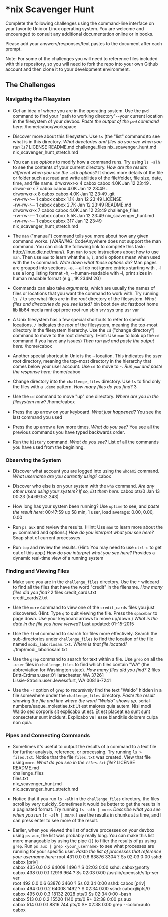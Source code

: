 # *nix Scavenger Hunt

Complete the following challenges using the command-line interface on your favorite
Unix or Linux operating system. You are welcome and encouraged to consult any
additional documentation online or in books.

Please add your answers/responses/text pastes to the document after each prompt.

Note: For some of the challenges you will need to reference files included with
this repository, so you will need to fork the repo into your own Github account
and then clone it to your development environment.

## The Challenges

### Navigating the Filesystem

* Get an idea of where you are in the operating system. Use the `pwd` command to find your "path to working directory"--your current location in the filesystem of your devbox. *Paste the output of the `pwd` command here:* 
/home/cabox/workspace       

* Discover more about this filesystem. Use `ls` (the "list" command)to see what is in this directory. *What directories and files do you see when you run `ls`?* 
LICENSE  README.md  challenge_files  nix_scavenger_hunt.md  nix_scavenger_hunt_stretch.md     

* You can use *options* to modify how a command runs. Try using `ls -alh` to see the contents of your current directory. *How are the results different when you use the `-alh` options?* It shows more details of the file or folder such as: read and write abilities of the file/folder, file size, date, time, and file name.
drwxrwxr-x 4 cabox cabox 4.0K Jan 12 23:49 .                                                                       
drwxr-xr-x 7 cabox cabox 4.0K Jan 12 23:49 ..                                                                      
drwxrwxr-x 8 cabox cabox 4.0K Jan 12 23:49 .git                                                                    
-rw-rw-r-- 1 cabox cabox 1.1K Jan 12 23:49 LICENSE                                                                 
-rw-rw-r-- 1 cabox cabox 2.7K Jan 12 23:49 README.md                                                               
drwxrwxr-x 7 cabox cabox 4.0K Jan 12 23:49 challenge_files                                                         
-rw-rw-r-- 1 cabox cabox 5.5K Jan 12 23:49 nix_scavenger_hunt.md                                                   
-rw-rw-r-- 1 cabox cabox  317 Jan 12 23:49 nix_scavenger_hunt_stretch.md  

* The `man` ("manual") command tells you more about how any given command works. (*WARNING:* CodeAnywhere does not support the man command. You can click the following link to complete this task: http://linux.die.net/man/). Run `man` to see instructions about how to use `man`. Then use `man` to learn what the `a`, `l`, and `h` options mean when used with the `ls` command. *Write down what those options do?*
Man pages are grouped into sections.
-a, --all
do not ignore entries starting with .
-l
use a long listing format
-h, --human-readable
with -l, print sizes in human readable format (e.g., 1K 234M 2G)

* Commands can also take *arguments*, which are usually the names of files or locations that you want the command to work with. Try running `ls /` to see what files are in the *root* directory of the filesystem. *What files and directories do you see listed?*
bin  boot  dev  etc  fastboot  home  lib  lib64  media  mnt  opt  proc  root  run  sbin  srv  sys  tmp  usr  var   

* A Unix filesystem has a few special shortcuts to refer to specific locations. `/` indicates the *root* of the filesystem, meaning the top-most directory in the filesystem hierarchy. Use the `cd` ("change directory") command to move to the root directory. (Hint: Use `man` to look up the `cd` command if you have any issues) *Then run `pwd` and paste the output here:*
/home/cabox    

* Another special shortcut in Unix is the `~` location. This indicates the *user root* directory, meaning the top-most directory in the hierarchy that comes below your user account. Use `cd` to move to `~`. *Run `pwd` and paste the response here:*
/home/cabox

* Change directory into the `challenge_files` directory. Use `ls` to find only the files with a `.demo` pattern. *How many files do you find?*
3

* Use the `cd` command to move "up" one directory. *Where are you in the filesystem now?*
/home/cabox 

* Press the up arrow on your keyboard. *What just happened?* 
You see the last command you used

* Press the up arrow a few more times. *What do you see?* 
You see all the previous commands you have typed backwards order.

* Run the `history` command. *What do you see?*
List of all the commands you have used from the begininng. 

### Observing the System

* Discover what account you are logged into using the `whoami` command. *What username are you currently using?*
cabox

* Discover who else is on your system with the `who` command. *Are any other users using your system? If so, list them here:*
cabox    pts/0        Jan 13 00:23 (54.69.152.243) 

* How long has your system been running? Use `uptime` to see, and *paste the result here:*
 00:47:59 up 58 min,  1 user,  load average: 0.00, 0.00, 0.00 
 
* Run `ps aux` and review the results. (Hint: Use `man` to learn more about the `ps` command and options.) *How do you interpret what you see here?* 
Snap shot of current processses 

* Run `top` and review the results. (Hint: You may need to use `ctrl-c` to get out of this app.) *How do you interpret what you see here?*
Provides a dynamic real-time view of a running system

### Finding and Viewing Files

* Make sure you are in the `challenge_files` directory. Use the `*` wildcard to find all the files that have the word "credit" in the filename. *How many files did you find?*
2 files
credit_cards.txt                                                                          
credit_cards2.txt  

* Use the `more` command to view one of the `credit_cards` files you just discovered. (Hint: Type `q` to quit viewing the file. Press the `spacebar` to page down. Use your keyboard arrows to move up/down.) *What is the date in the file you have viewed?*
Last updated: 01-15-2015  

* Use the `find` command to search for files more effectively. Search the sub-directories under `challenge_files` to find the location of the file named `modi_laboriosam.txt`. *Where is that file located?*
./tmp/modi_laboriosam.txt 

* Use the `grep` command to search for text within a file. Use `grep` on all the `.user` files in `challenge_files` to find which files contain "WA" (the abbreviation for Washington state). *How many files did you find?*
2 files
Britt-Erdman.user:O'Harachester, WA 37261                                                 
Lissie-Strosin.user:Jewessfurt, WA 00816-7241    


* Use the `-r` option of `grep` to *recursively* find the text "Waldo" hidden in a file somewhere under the `challenge_files` directory. *Paste the result showing the file and line where the word "Waldo" shows up.*
serial-numbers/eaque_molestiae.txt:Ut est maiores quia autem. Nisi modi Waldo sed corporis
 sit explicabo ut est. Et est placeat ea sunt sunt consectetur sunt incidunt. Explicabo ve
l esse blanditiis dolorem culpa non quia.                 

### Pipes and Connecting Commands

* Sometimes it's useful to output the results of a command to a text file for further analysis, reference, or processing. Try running `ls > files.txt`. Notice that the file `files.txt` was created. View that file using `more`. *What do you see in the `files.txt` file?*
LICENSE                                                                                   
README.md                                                                                 
challenge_files                                                                           
files.txt                                                                                 
nix_scavenger_hunt.md                                                                     
nix_scavenger_hunt_stretch.md 


* Notice that if you run `ls -alh` in the `challenge_files` directory, the files scroll by very quickly. Sometimes it would be better to get the results in a paginated format. Try running `ls -alh | more`. *Describe what you see when you run `ls -alh | more`.*
I see the results in chunks at a time, and I can press enter to see more of the result.


* Earlier, when you viewed the list of active processes on your devbox using `ps aux`, the list was probably really long. You can make this list more manageable by using the pipe (`|`) to filter the results of `ps` using `grep`. Run `ps aux | grep <your_username>` to see what processes are running for your specific user. *Paste the list of processes that reference your username here:*
root       431  0.0  0.6  63876  3304 ?        Ss   02:03   0:00 sshd: cabox [priv]       
cabox      435  0.0  0.2  64008  1496 ?        S    02:03   0:00 sshd: cabox@notty        
cabox      438  0.0  0.1  12916   964 ?        Ss   02:03   0:00 /usr/lib/openssh/sftp-ser
ver                                                                                       
root       492  0.0  0.6  63876  3460 ?        Ss   02:34   0:00 sshd: cabox [priv]       
cabox      494  0.0  0.2  64008  1492 ?        S    02:34   0:00 sshd: cabox@pts/0        
cabox      495  0.0  0.3  18132  2028 pts/0    Ss   02:34   0:00 -bash                    
cabox      513  0.0  0.2  15520  1140 pts/0    R+   02:38   0:00 ps aux                   
cabox      514  0.0  0.1   8816   744 pts/0    S+   02:38   0:00 grep --color=auto cabox